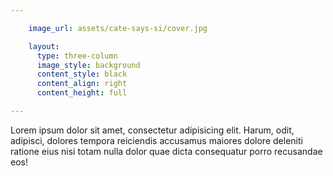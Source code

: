 ```yaml
---

    image_url: assets/cate-says-si/cover.jpg

    layout:
      type: three-column
      image_style: background
      content_style: black
      content_align: right
      content_height: full

---
```


Lorem ipsum dolor sit amet, consectetur adipisicing elit. Harum, odit, adipisci, dolores tempora reiciendis accusamus maiores dolore deleniti ratione eius nisi totam nulla dolor quae dicta consequatur porro recusandae eos!
